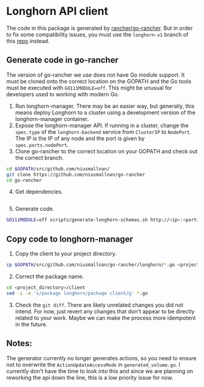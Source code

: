 # Longhorn API client

The code in this package is generated by [rancher/go-rancher](https://github.com/rancher/go-rancher). But in order to
fix some compatibility issues, you must use the `longhorn-v1` branch of this
[repo](https://github.com/niusmallnan/go-rancher) instead.

## Generate code in go-rancher

The version of go-rancher we use does not have Go module support. It must be cloned onto the correct location on the
GOPATH and the Go tools must be executed with `GO111MODULE=off`. This might be unusual for developers used to working
with modern Go.

1. Run longhorn-manager. There may be an easier way, but generally, this means deploy Longhorn to a cluster using a
   development version of the longhorn-manager container.
2. Expose the longhorn-manager API. If running in a cluster, change the `spec.type` of the `longhorn-backend` service
   from `ClusterIP` to `NodePort`. The IP is the IP of any node and the port is given by `spec.ports.nodePort`.
3. Clone go-rancher to the correct location on your GOPATH and check out the correct branch.

```bash
cd $GOPATH/src/github.com/niusmallnan/
git clone https://github.com/niusmallnan/go-rancher
cd go-rancher
```

4. Get dependencies.

```bash
```

5. Generate code.

```bash
GO111MODULE=off scripts/generate-longhorn-schemas.sh http://<ip>:<port>
```

## Copy code to longhorn-manager

1. Copy the client to your project directory.

```bash
cp $GOPATH/src/github.com/niusmallnan/go-rancher/longhorn/*.go <project_directory>/client/
```

2. Correct the package name.

```bash
cd <project_directory>/client
sed -i -e 's/package longhorn/package client/g' *.go
```

3. Check the `git diff`. There are likely unrelated changes you did not intend. For now, just revert any changes that
   don't appear to be directly related to your work. Maybe we can make the process more idempotent in the future.

## Notes:

The generator currently no longer generates actions, so you need to ensure not to overwrite the `ActionUpdateAccessMode`
in `generated_volume.go`. I currently don't have the time to look into this and since we are planning on reworking the
api down the line, this is a low priority issue for now.
